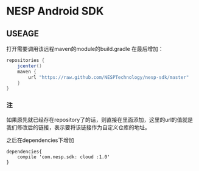 # NESP Android SDK


## USEAGE

打开需要调用该远程maven的module的build.gradle
在最后增加： 

```java
repositories {	   
    jcenter()	   
    maven {	   
        url "https://raw.github.com/NESPTechnology/nesp-sdk/master"     
    }	   
}	   
```

### 注
如果原先就已经存在repository了的话，则直接在里面添加，这里的url的值就是我们修改后的链接，表示要将该链接作为自定义仓库的地址。	

之后在dependencies下增加 	

```
dependencies{	   
    compile 'com.nesp.sdk: cloud :1.0'	   
}	   
```
